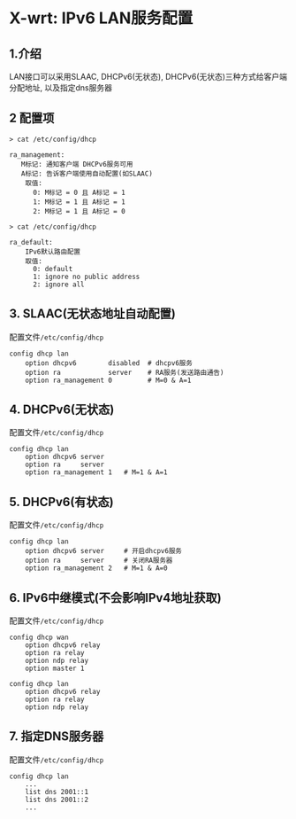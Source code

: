 # X-wrt: IPv6 LAN服务配置

## 1.介绍
LAN接口可以采用SLAAC, DHCPv6(无状态), DHCPv6(无状态)三种方式给客户端分配地址, 以及指定dns服务器

## 2 配置项
```
> cat /etc/config/dhcp

ra_management:
   M标记: 通知客户端 DHCPv6服务可用
   A标记: 告诉客户端使用自动配置(如SLAAC)
    取值:
      0: M标记 = 0 且 A标记 = 1
      1: M标记 = 1 且 A标记 = 1
      2: M标记 = 1 且 A标记 = 0
```

```
> cat /etc/config/dhcp

ra_default:
    IPv6默认路由配置
    取值:
      0: default 
      1: ignore no public address 
      2: ignore all
```
## 3. SLAAC(无状态地址自动配置)
配置文件`/etc/config/dhcp`<br>
```
config dhcp lan
    option dhcpv6        disabled  # dhcpv6服务
    option ra            server    # RA服务(发送路由通告)
    option ra_management 0         # M=0 & A=1
```
## 4. DHCPv6(无状态)
配置文件`/etc/config/dhcp`<br>
```
config dhcp lan
    option dhcpv6 server
    option ra     server
    option ra_management 1   # M=1 & A=1
```
## 5. DHCPv6(有状态)
配置文件`/etc/config/dhcp`<br>
```
config dhcp lan
    option dhcpv6 server     # 开启dhcpv6服务
    option ra     server     # 关闭RA服务器
    option ra_management 2   # M=1 & A=0
```
## 6. IPv6中继模式(不会影响IPv4地址获取)
配置文件`/etc/config/dhcp`<br>
```
config dhcp wan
    option dhcpv6 relay
    option ra relay
    option ndp relay
    option master 1

config dhcp lan
    option dhcpv6 relay
    option ra relay
    option ndp relay
```

## 7. 指定DNS服务器
配置文件`/etc/config/dhcp`<br>
```
config dhcp lan
    ...
    list dns 2001::1
    list dns 2001::2
    ...
```


